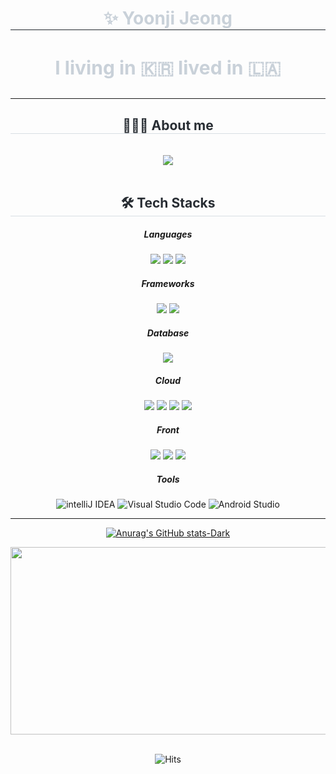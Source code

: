 <div align="center"> 
    <h1 style="border-bottom: 1px solid #21262d; color: #c9d1d9;"> ✨ Yoonji Jeong </h1>  
    <h3 div style="font-weight: 700; font-size: 30px; text-align: center; color: #c9d1d9;"> 
        I living in 🇰🇷 lived in 🇱🇦 
        <!--
        <br><br> 🎓INHA UNI ICE🎓 
        -->
    </div>
</div>


----------


<div align= "center">
    <h2 style="border-bottom: 1px solid #d8dee4; color: #282d33;"> 👩🏻‍💻 About me </h2> <br> 
    <div align= "center"> <a href=https://shelled-lan-36e.notion.site/Yoonji-Jeong-a492c8454a3240e59e1f6429804f321e?pvs=4> <img src="https://img.shields.io/badge/Portfolio-000000?style=for-the-badge&logo=Notion&logoColor=white&link=https://shelled-lan-36e.notion.site/Yoonji-Jeong-a492c8454a3240e59e1f6429804f321e?pvs=4"> </a>
          </div>  <br> 
    <div align= "center">  </div> 
    </div>
        
<div align= "center">
    <h2 style="border-bottom: 1px solid #d8dee4; color: #282d33;"> 🛠️ Tech Stacks </h2>
<div align=center> 

##### Languages    
<img src="https://img.shields.io/badge/java-007396?style=for-the-badge&logo=java&logoColor=white"> 
  <img src="https://img.shields.io/badge/c++-00599C?style=for-the-badge&logo=c%2B%2B&logoColor=white">
  <img src="https://img.shields.io/badge/python-3776AB?style=for-the-badge&logo=python&logoColor=white"> 

##### Frameworks
<img src="https://img.shields.io/badge/SpringBoot-6DB33F?style=for-the-badge&logo=SpringBoot&logoColor=white">
<img src="https://img.shields.io/badge/node.js-339933?style=for-the-badge&logo=Node.js&logoColor=white">

##### Database
<img src="https://img.shields.io/badge/mysql-4479A1?style=for-the-badge&logo=mysql&logoColor=white"> 

##### Cloud
<img src="https://img.shields.io/badge/amazonaws-232F3E?style=for-the-badge&logo=amazonaws&logoColor=white">
<img src="https://img.shields.io/badge/aws EC2-FF9900?style=for-the-badge&logo=amazonEC2&logoColor=white">
<img src="https://img.shields.io/badge/aws rds-527FFF?style=for-the-badge&logo=amazonrds&logoColor=white">
<img src="https://img.shields.io/badge/aws S3-569A31?style=for-the-badge&logo=amazonS3&logoColor=white">

##### Front
<img src="https://img.shields.io/badge/html5-E34F26?style=for-the-badge&logo=html5&logoColor=white"> 
  <img src="https://img.shields.io/badge/css-1572B6?style=for-the-badge&logo=css3&logoColor=white"> 
  <img src="https://img.shields.io/badge/javascript-F7DF1E?style=for-the-badge&logo=javascript&logoColor=black"> 

##### Tools
![intelliJ IDEA](https://img.shields.io/badge/intellij%20idea-000000.svg?&style=for-the-badge&logo=intellijidea&logoColor=white)
![Visual Studio Code](https://img.shields.io/badge/Visual%20Studio%20Code-007ACC.svg?&style=for-the-badge&logo=Visual%20Studio%20Code&logoColor=white)
![Android Studio](https://img.shields.io/badge/Android%20Studio-3DDC84.svg?&style=for-the-badge&logo=Android%20Studio&logoColor=white)
  
-----------

[![Anurag's GitHub stats-Dark](https://github-readme-stats.vercel.app/api?username=yoondaeng&show_icons=true&theme=dark#gh-dark-mode-only)](https://github.com/anuraghazra/github-readme-stats#gh-dark-mode-only)

<div align="center">
   <a href="https://www.gitanimals.org/en_US?utm_medium=image&utm_source=yoondaeng&utm_content=farm">
        <img
          src="https://render.gitanimals.org/farms/yoondaeng"
          width="600"
          height="300"
        />
    </a>  
</div>
<br>

![Hits](https://hits.seeyoufarm.com/api/count/incr/badge.svg?url=https%3A%2F%2Fgithub.com%2Fyoondaeng%2Fhit-counter&count_bg=%23000000&title_bg=%23000000&icon=&icon_color=%23E7E7E7&title=hits&edge_flat=false)
    </div>

<!--


<div align= "center">
    <h2 style="border-bottom: 1px solid #d8dee4; color: #282d33;"> 📫 Contact</h2> <br> 
    <div align= "center"> <a href=mailto:jyjo522i@gmail.com> <img src="https://img.shields.io/badge/Gmail-EA4335?style=for-the-badge&logo=Gmail&logoColor=white&link=mailto:jyjo522i@gmail.com"> </a>
          </div>  <br> 
    <div align= "center">  </div> 
    </div>
  
가장 많이 사용한 언어
![Top Langs](https://github-readme-stats.vercel.app/api/top-langs/?username=yoondaeng&layout=compact)
**yoondaeng/yoondaeng** is a ✨ _special_ ✨ repository because its `README.md` (this file) appears on your GitHub profile.

Here are some ideas to get you started:

- 🔭 I’m currently working on ...
- 🌱 I’m currently learning ...
- 👯 I’m looking to collaborate on ...
- 🤔 I’m looking for help with ...
- 💬 Ask me about ...
- 📫 How to reach me: ...
- 😄 Pronouns: ...
- ⚡ Fun fact: ...
-->


